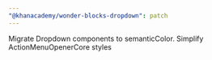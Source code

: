 ```yaml
---
"@khanacademy/wonder-blocks-dropdown": patch
---
```


Migrate Dropdown components to semanticColor. Simplify ActionMenuOpenerCore styles
